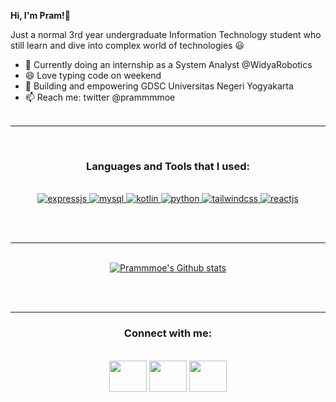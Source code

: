 **Hi, I'm Pram!👋**

Just a normal 3rd year undergraduate Information Technology student who still learn and dive into complex world of technologies 😃

- 🔭 Currently doing an internship as a System Analyst @WidyaRobotics
- 😄 Love typing code on weekend
- 🌱 Building and empowering GDSC Universitas Negeri Yogyakarta
- 📫 Reach me: twitter @prammmmoe
<br><br>

___
<br>

<h3 align="center">Languages and Tools that I used:</h3>
<br>

<div align="center">
<a href="https://https://expressjs.com/" target="_blank"> <img src="https://www.vectorlogo.zone/logos/expressjs/expressjs-ar21.svg" alt="expressjs" width="auto" height="auto"/> </a> 
<a href="https://www.mysql.com/" target="_blank"> <img src="https://www.vectorlogo.zone/logos/mysql/mysql-ar21.svg" alt="mysql" width="auto" height="auto"/> </a> 
<a href="https://kotlinlang.org/" target="_blank"> <img src="https://www.vectorlogo.zone/logos/kotlinlang/kotlinlang-icon.svg" alt="kotlin" width="auto" height="auto"/> </a> 
<a href="https://www.python.org/" target="_blank"> <img src="https://www.vectorlogo.zone/logos/python/python-icon.svg" alt="python" width="auto" height="auto"/> </a> 
<a href="https://tailwindcss.com/" target="_blank"> <img src="https://www.vectorlogo.zone/logos/tailwindcss/tailwindcss-icon.svg" alt="tailwindcss" width="auto" height="auto"/> </a> 
<a href="https://react.dev" target="_blank"> <img src="https://www.vectorlogo.zone/logos/reactjs/reactjs-icon.svg" alt="reactjs" width="auto" height="auto"/> </a> 
</div>

<br><br>
___

<br>

<div align="center">
  <a href="https://github.com/prammmoe">
    <picture>
      <source media="(prefers-color-scheme: dark)" srcset="https://github-readme-stats.vercel.app/api?username=prammmoe&show_icons=true&theme=tokyonight">
      <source media="(prefers-color-scheme: light)" srcset="https://github-readme-stats.vercel.app/api?username=prammmoe&show_icons=true&theme=tokyonight">
      <img alt="Prammmoe's Github stats" src="https://github-readme-stats.vercel.app/api?username=prammmoe&show_icons=true&theme=tokyonight">
    </picture>
  </a>
</div>

<br><br>
___

<div align="center">
<h3 align="center">Connect with me:</h3>
<br>
<a href="https://twitter.com/prammmoee/" target="_blank"><img align="center" src="https://cdn.jsdelivr.net/npm/simple-icons@3.0.1/icons/twitter.svg" alt="" height="50" width="60" /></a>
<a href="https://linkedin.com/in/ikhwanpramuditha" target="_blank"><img align="center" src="https://cdn.jsdelivr.net/npm/simple-icons@3.0.1/icons/linkedin.svg" alt="" height="50" width="60" /></a>
<a href="https://instagram.com/ikhwanpramuditha" target="_blank"><img align="center" src="https://cdn.jsdelivr.net/npm/simple-icons@3.0.1/icons/instagram.svg" alt="" height="50" width="60" /></a>
</div>

